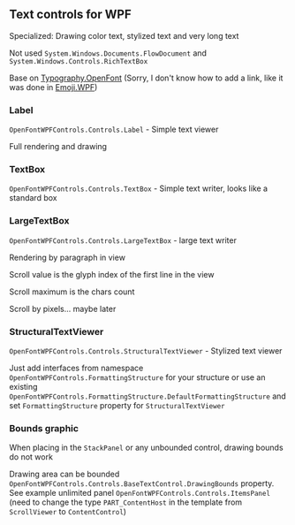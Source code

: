 ## Text controls for WPF

Specialized: Drawing color text, stylized text and very long text

Not used `System.Windows.Documents.FlowDocument` and `System.Windows.Controls.RichTextBox`

Base on  [Typography.OpenFont](https://github.com/samhocevar-forks/typography/tree/master/Typography.OpenFont) (Sorry, I don't know how to add a link, like it was done in [Emoji.WPF](https://github.com/samhocevar/emoji.wpf))

### Label 

`OpenFontWPFControls.Controls.Label` - Simple text viewer

Full rendering and drawing

### TextBox

`OpenFontWPFControls.Controls.TextBox` - Simple text writer, looks like a standard box

### LargeTextBox

`OpenFontWPFControls.Controls.LargeTextBox` - large text writer

Rendering by paragraph in view

Scroll value is the glyph index of the first line in the view

Scroll maximum is the chars count

Scroll by pixels... maybe later

### StructuralTextViewer

`OpenFontWPFControls.Controls.StructuralTextViewer` - Stylized text viewer

Just add interfaces from namespace `OpenFontWPFControls.FormattingStructure` for your structure or use an existing `OpenFontWPFControls.FormattingStructure.DefaultFormattingStructure` and set `FormattingStructure` property for `StructuralTextViewer`


### Bounds graphic

When placing in the `StackPanel` or any unbounded control, drawing bounds do not work

Drawing area can be bounded `OpenFontWPFControls.Controls.BaseTextControl.DrawingBounds` property. See example unlimited panel `OpenFontWPFControls.Controls.ItemsPanel` (need to change the type `PART_ContentHost` in the template from `ScrollViewer` to `ContentControl`)
